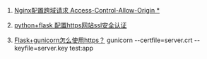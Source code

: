 1. [Nginx配置跨域请求 Access-Control-Allow-Origin *](https://segmentfault.com/a/1190000012550346)

2. [python+flask 配置https网站ssl安全认证](https://blog.csdn.net/dyingstraw/article/details/82698639)

3. [Flask+gunicorn怎么使用https？](https://stackoverflow.com/questions/7406805/running-gunicorn-on-https/14163851)
gunicorn --certfile=server.crt --keyfile=server.key test:app
